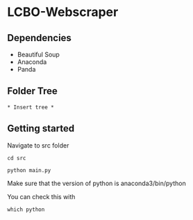 # LCBO-Webscraper

## Dependencies 
- Beautiful Soup 
- Anaconda
- Panda

## Folder Tree
````
* Insert tree *
````

## Getting started
Navigate to src folder
````
cd src 
````

````
python main.py
````

Make sure that the version of python is anaconda3/bin/python

You can check this with 
````
which python
````
